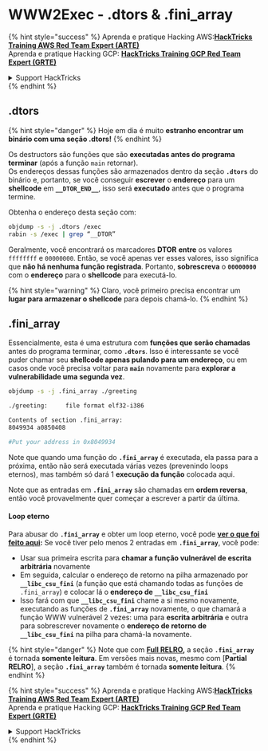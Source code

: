 # WWW2Exec - .dtors & .fini\_array

{% hint style="success" %}
Aprenda e pratique Hacking AWS:<img src="/.gitbook/assets/arte.png" alt="" data-size="line">[**HackTricks Training AWS Red Team Expert (ARTE)**](https://training.hacktricks.xyz/courses/arte)<img src="/.gitbook/assets/arte.png" alt="" data-size="line">\
Aprenda e pratique Hacking GCP: <img src="/.gitbook/assets/grte.png" alt="" data-size="line">[**HackTricks Training GCP Red Team Expert (GRTE)**<img src="/.gitbook/assets/grte.png" alt="" data-size="line">](https://training.hacktricks.xyz/courses/grte)

<details>

<summary>Support HackTricks</summary>

* Confira os [**planos de assinatura**](https://github.com/sponsors/carlospolop)!
* **Junte-se ao** 💬 [**grupo do Discord**](https://discord.gg/hRep4RUj7f) ou ao [**grupo do telegram**](https://t.me/peass) ou **siga**-nos no **Twitter** 🐦 [**@hacktricks\_live**](https://twitter.com/hacktricks\_live)**.**
* **Compartilhe truques de hacking enviando PRs para o** [**HackTricks**](https://github.com/carlospolop/hacktricks) e [**HackTricks Cloud**](https://github.com/carlospolop/hacktricks-cloud) repositórios do github.

</details>
{% endhint %}

## .dtors

{% hint style="danger" %}
Hoje em dia é muito **estranho encontrar um binário com uma seção .dtors!**
{% endhint %}

Os destructors são funções que são **executadas antes do programa terminar** (após a função `main` retornar).\
Os endereços dessas funções são armazenados dentro da seção **`.dtors`** do binário e, portanto, se você conseguir **escrever** o **endereço** para um **shellcode** em **`__DTOR_END__`**, isso será **executado** antes que o programa termine.

Obtenha o endereço desta seção com:
```bash
objdump -s -j .dtors /exec
rabin -s /exec | grep “__DTOR”
```
Geralmente, você encontrará os marcadores **DTOR** **entre** os valores `ffffffff` e `00000000`. Então, se você apenas ver esses valores, isso significa que **não há nenhuma função registrada**. Portanto, **sobrescreva** o **`00000000`** com o **endereço** para o **shellcode** para executá-lo.

{% hint style="warning" %}
Claro, você primeiro precisa encontrar um **lugar para armazenar o shellcode** para depois chamá-lo.
{% endhint %}

## **.fini\_array**

Essencialmente, esta é uma estrutura com **funções que serão chamadas** antes do programa terminar, como **`.dtors`**. Isso é interessante se você puder chamar seu **shellcode apenas pulando para um endereço**, ou em casos onde você precisa voltar para **`main`** novamente para **explorar a vulnerabilidade uma segunda vez**.
```bash
objdump -s -j .fini_array ./greeting

./greeting:     file format elf32-i386

Contents of section .fini_array:
8049934 a0850408

#Put your address in 0x8049934
```
Note que quando uma função do **`.fini_array`** é executada, ela passa para a próxima, então não será executada várias vezes (prevenindo loops eternos), mas também só dará 1 **execução da função** colocada aqui.

Note que as entradas em **`.fini_array`** são chamadas em **ordem reversa**, então você provavelmente quer começar a escrever a partir da última.

#### Loop eterno

Para abusar do **`.fini_array`** e obter um loop eterno, você pode [**ver o que foi feito aqui**](https://guyinatuxedo.github.io/17-stack\_pivot/insomnihack18\_onewrite/index.html)**:** Se você tiver pelo menos 2 entradas em **`.fini_array`**, você pode:

* Usar sua primeira escrita para **chamar a função vulnerável de escrita arbitrária** novamente
* Em seguida, calcular o endereço de retorno na pilha armazenado por **`__libc_csu_fini`** (a função que está chamando todas as funções de `.fini_array`) e colocar lá o **endereço de `__libc_csu_fini`**
* Isso fará com que **`__libc_csu_fini`** chame a si mesmo novamente, executando as funções de **`.fini_array`** novamente, o que chamará a função WWW vulnerável 2 vezes: uma para **escrita arbitrária** e outra para sobrescrever novamente o **endereço de retorno de `__libc_csu_fini`** na pilha para chamá-la novamente.

{% hint style="danger" %}
Note que com [**Full RELRO**](../common-binary-protections-and-bypasses/relro.md)**,** a seção **`.fini_array`** é tornada **somente leitura**.
Em versões mais novas, mesmo com [**Partial RELRO**], a seção **`.fini_array`** também é tornada **somente leitura**.
{% endhint %}


{% hint style="success" %}
Aprenda e pratique Hacking AWS:<img src="/.gitbook/assets/arte.png" alt="" data-size="line">[**HackTricks Training AWS Red Team Expert (ARTE)**](https://training.hacktricks.xyz/courses/arte)<img src="/.gitbook/assets/arte.png" alt="" data-size="line">\
Aprenda e pratique Hacking GCP: <img src="/.gitbook/assets/grte.png" alt="" data-size="line">[**HackTricks Training GCP Red Team Expert (GRTE)**<img src="/.gitbook/assets/grte.png" alt="" data-size="line">](https://training.hacktricks.xyz/courses/grte)

<details>

<summary>Support HackTricks</summary>

* Confira os [**planos de assinatura**](https://github.com/sponsors/carlospolop)!
* **Junte-se ao** 💬 [**grupo do Discord**](https://discord.gg/hRep4RUj7f) ou ao [**grupo do telegram**](https://t.me/peass) ou **siga**-nos no **Twitter** 🐦 [**@hacktricks\_live**](https://twitter.com/hacktricks\_live)**.**
* **Compartilhe truques de hacking enviando PRs para os repositórios do** [**HackTricks**](https://github.com/carlospolop/hacktricks) e [**HackTricks Cloud**](https://github.com/carlospolop/hacktricks-cloud).

</details>
{% endhint %}
